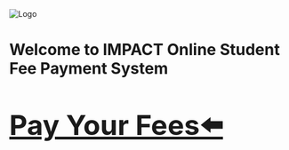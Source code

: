<html>
<head>
<body>
<picture><img src="https://www.inovedu.net/gallery/upload_documents/img_1633346529.png" alt="Logo" style="width:auto;"></picture>
<h1><b>Welcome to IMPACT Online Student Fee Payment System</b></h1>  
<a href="https://www.onlinesbi.sbi/sbicollect/icollecthome.htm?corpID=5368415"><p style="font-size:50px"><b>Pay Your Fees⬅️</b></p></a>
</body>
</head>
</html>

